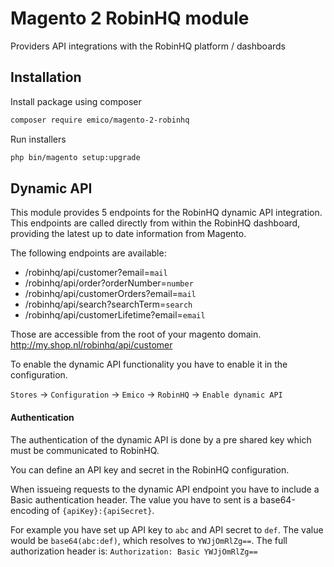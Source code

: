 # Magento 2 RobinHQ module
Providers API integrations with the RobinHQ platform / dashboards

## Installation
Install package using composer
```sh
composer require emico/magento-2-robinhq
```

Run installers
```sh
php bin/magento setup:upgrade
```

## Dynamic API

This module provides 5 endpoints for the RobinHQ dynamic API integration.
This endpoints are called directly from within the RobinHQ dashboard, providing the latest up to date information from Magento.

The following endpoints are available:
 - /robinhq/api/customer?email=`mail`
 - /robinhq/api/order?orderNumber=`number`
 - /robinhq/api/customerOrders?email=`mail`
 - /robinhq/api/search?searchTerm=`search`
 - /robinhq/api/customerLifetime?email=`email`
   
Those are accessible from the root of your magento domain. http://my.shop.nl/robinhq/api/customer

To enable the dynamic API functionality you have to enable it in the configuration.

`Stores` -> `Configuration` -> `Emico` -> `RobinHQ` -> `Enable dynamic API`

#### Authentication

The authentication of the dynamic API is done by a pre shared key which must be communicated to RobinHQ.

You can define an API key and secret in the RobinHQ configuration.

When issueing requests to the dynamic API endpoint you have to include a Basic authentication header.
The value you have to sent is a base64-encoding of `{apiKey}:{apiSecret}`.

For example you have set up API key to `abc` and API secret to `def`.
The value would be `base64(abc:def)`, which resolves to `YWJjOmRlZg==`.
The full authorization header is:
`Authorization: Basic YWJjOmRlZg==`